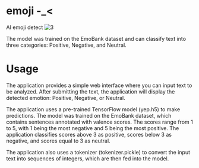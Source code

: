 # emoji -_< 
AI emoji detect
![3](https://github.com/shidktbw/emoji/assets/112849918/88da9914-a1b9-4ee8-a320-f11f5c51e534)



The model was trained on the EmoBank dataset and can classify text into three categories: Positive, Negative, and Neutral.

# Usage
The application provides a simple web interface where you can input text to be analyzed. After submitting the text, the application will display the detected emotion: Positive, Negative, or Neutral.

The application uses a pre-trained TensorFlow model (yep.h5) to make predictions. The model was trained on the EmoBank dataset, which contains sentences annotated with valence scores. The scores range from 1 to 5, with 1 being the most negative and 5 being the most positive. The application classifies scores above 3 as positive, scores below 3 as negative, and scores equal to 3 as neutral.

The application also uses a tokenizer (tokenizer.pickle) to convert the input text into sequences of integers, which are then fed into the model.

